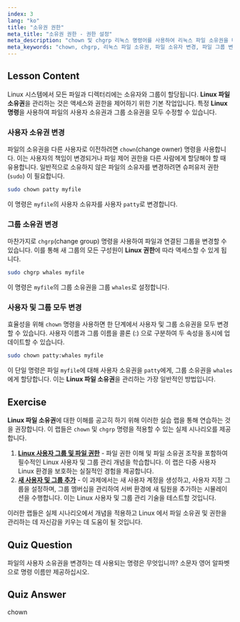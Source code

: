 ```yaml
---
index: 3
lang: "ko"
title: "소유권 권한"
meta_title: "소유권 권한 - 권한 설정"
meta_description: "chown 및 chgrp 리눅스 명령어를 사용하여 리눅스 파일 소유권을 마스터하세요. 이 리눅스 튜토리얼은 파일의 사용자 및 그룹 소유권을 변경하는 방법을 설명하며, 이는 리눅스 권한 관리의 핵심 기술입니다."
meta_keywords: "chown, chgrp, 리눅스 파일 소유권, 파일 소유자 변경, 파일 그룹 변경, 리눅스 권한, 리눅스 명령어, 리눅스 튜토리얼, 리눅스 가이드, 사용자 소유권, 그룹 소유권"
---
```


## Lesson Content

Linux 시스템에서 모든 파일과 디렉터리에는 소유자와 그룹이 할당됩니다. **Linux 파일 소유권**을 관리하는 것은 액세스와 권한을 제어하기 위한 기본 작업입니다. 특정 **Linux 명령**을 사용하여 파일의 사용자 소유권과 그룹 소유권을 모두 수정할 수 있습니다.

### 사용자 소유권 변경

파일의 소유권을 다른 사용자로 이전하려면 `chown`(change owner) 명령을 사용합니다. 이는 사용자의 책임이 변경되거나 파일 제어 권한을 다른 사람에게 할당해야 할 때 유용합니다. 일반적으로 소유하지 않은 파일의 소유자를 변경하려면 슈퍼유저 권한 (`sudo`) 이 필요합니다.

```bash
sudo chown patty myfile
```

이 명령은 `myfile`의 사용자 소유자를 사용자 `patty`로 변경합니다.

### 그룹 소유권 변경

마찬가지로 `chgrp`(change group) 명령을 사용하여 파일과 연결된 그룹을 변경할 수 있습니다. 이를 통해 새 그룹의 모든 구성원이 **Linux 권한**에 따라 액세스할 수 있게 됩니다.

```bash
sudo chgrp whales myfile
```

이 명령은 `myfile`의 그룹 소유권을 그룹 `whales`로 설정합니다.

### 사용자 및 그룹 모두 변경

효율성을 위해 `chown` 명령을 사용하면 한 단계에서 사용자 및 그룹 소유권을 모두 변경할 수 있습니다. 사용자 이름과 그룹 이름을 콜론 (:) 으로 구분하여 두 속성을 동시에 업데이트할 수 있습니다.

```bash
sudo chown patty:whales myfile
```

이 단일 명령은 파일 `myfile`에 대해 사용자 소유권을 `patty`에게, 그룹 소유권을 `whales`에게 할당합니다. 이는 **Linux 파일 소유권**을 관리하는 가장 일반적인 방법입니다.

## Exercise

**Linux 파일 소유권**에 대한 이해를 공고히 하기 위해 이러한 실습 랩을 통해 연습하는 것을 권장합니다. 이 랩들은 `chown` 및 `chgrp` 명령을 적용할 수 있는 실제 시나리오를 제공합니다.

1. **[Linux 사용자 그룹 및 파일 권한](https://labex.io/ko/labs/linux-linux-user-group-and-file-permissions-18002)** - 파일 권한 이해 및 파일 소유권 조작을 포함하여 필수적인 Linux 사용자 및 그룹 관리 개념을 학습합니다. 이 랩은 다중 사용자 Linux 환경을 보호하는 실질적인 경험을 제공합니다.
2. **[새 사용자 및 그룹 추가](https://labex.io/ko/labs/linux-add-new-user-and-group-17987)** - 이 과제에서는 새 사용자 계정을 생성하고, 사용자 지정 그룹을 설정하며, 그룹 멤버십을 관리하여 서버 환경에 새 팀원을 추가하는 시뮬레이션을 수행합니다. 이는 Linux 사용자 및 그룹 관리 기술을 테스트할 것입니다.

이러한 랩들은 실제 시나리오에서 개념을 적용하고 Linux 에서 파일 소유권 및 권한을 관리하는 데 자신감을 키우는 데 도움이 될 것입니다.

## Quiz Question

파일의 사용자 소유권을 변경하는 데 사용되는 명령은 무엇입니까? 소문자 영어 알파벳으로 명령 이름만 제공하십시오.

## Quiz Answer

chown

